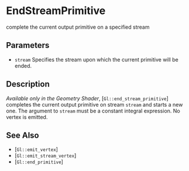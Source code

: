 # EndStreamPrimitive
complete the current output primitive on a specified stream

## Parameters
- `stream`
  Specifies the stream upon which the current primitive will be ended.

## Description
*Available only in the Geometry Shader*, [`Gl::end_stream_primitive`]
  completes the current output primitive on stream `stream` and starts a
  new one. The argument to `stream` must be a constant integral
  expression. No vertex is emitted.

## See Also
- [`Gl::emit_vertex`]
- [`Gl::emit_stream_vertex`]
- [`Gl::end_primitive`]
